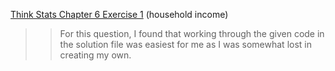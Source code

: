 [Think Stats Chapter 6 Exercise 1](http://greenteapress.com/thinkstats2/html/thinkstats2007.html#toc60) (household income)

>> For this question, I found that working through the given code in the solution file was easiest for me as I was somewhat lost in creating my own. 
